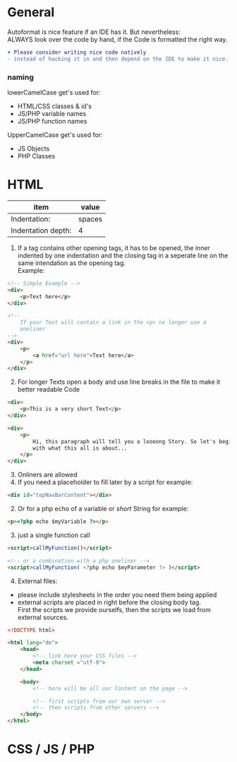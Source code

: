# General
Autoformat is nice feature if an IDE has it. But nevertheless:  
ALWAYS look over the code by hand, if the Code is formatted the right
way.  

```diff
+ Please consider writing nice code natively
- instead of hacking it in and then depend on the IDE to make it nice.
```

### naming
lowerCamelCase get's used for:
  * HTML/CSS classes & id's
  * JS/PHP variable names
  * JS/PHP function names

UpperCamelCase get's used for:
  * JS Objects
  * PHP Classes

# HTML

| item               | value             |
| ------------------ | ----------------- |
| Indentation:       | spaces            |
| Indentation depth: | 4                 |

1. If a tag contains other opening tags, it has to be opened,
the inner indented by one indentation and the closing tag in a
seperate line on the same intendation as the opening tag.  
Example:

```html
<!-- Simple Example -->
<div>
    <p>Text here</p>
</div>

<!--
    If your Text will contain a link in the <p> no longer use a 
    oneliner
-->
<div>
    <p>
        <a href="url here">Text here</a>
    </p>
</div>

```

2. For longer Texts open a body and use line breaks in the file to 
make it better readable Code

```html
<div>
    <p>This is a very short Text</p>
</div>

<div>
    <p>
        Hi, this paragraph will tell you a loooong Story. So let's begin
        with what this all is about...
    </p>
</div>
```

3. Onliners are allowed
  1. If you need a placeholder to fill later by a script for example:

```html
<div id="topNavBarContent"></div>
```

  2. Or for a php echo of a variable or *short* String for example:

```html
<p><?php echo $myVariable ?></p>
```

  3. just a single function call

```html
<script>callMyFunction()</script>

<!-- or a combination with a php oneliner -->
<script>callMyFunction( <?php echo $myParameter ?> )</script>
```

4. External files:
  * please include stylesheets in the order you need them being applied
  * external scripts are placed in right before the closing body tag.  
    First the scripts we provide ourselfs, then the scripts we load from
    external sources.

```html
<!DOCTYPE html>

<html lang="de">
    <head>
        <!-- link here your CSS files -->
        <meta charset ="utf-8">
    </head>

    <body>
        <!-- here will be all our Content on the page -->

        <!-- first scripts from our own server -->
        <!-- then scripts from other servers -->
    </body>
</html>
```

# CSS / JS / PHP
